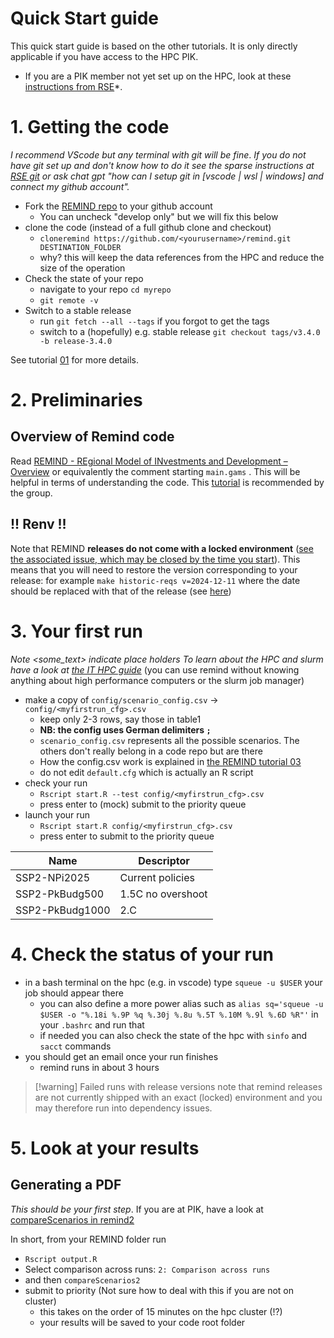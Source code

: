 # Quick Start guide 
This quick start guide is based on the other tutorials. It is only directly applicable if you have access to the HPC PIK.
* If you are a PIK member not yet set up on the HPC, look at these [instructions from RSE](https://gitlab.pik-potsdam.de/rse/rsewiki/-/wikis/Cluster-Access)*.
  
# 1. Getting the code
*I recommend VScode but any terminal with git will be fine*. *If you do not have git set up and don't know how to do it see the sparse instructions at [RSE git](https://gitlab.pik-potsdam.de/rse/rsewiki/-/wikis/Git-Setup) or ask chat gpt "how can I setup git in \[vscode | wsl | windows\] and connect my github account".*

- Fork the [REMIND repo](https://github.com/remindmodel/remind/tree/develop) to your github account
	- You can uncheck "develop only" but we will fix this below
- clone the code (instead of a full github clone and checkout)
	-  `cloneremind https://github.com/<yourusername>/remind.git DESTINATION_FOLDER`
	- why? this will keep the data references from the HPC and reduce the size of the operation
- Check the state of your repo
	- navigate to your repo `cd myrepo`
	- `git remote -v`
- Switch to a stable release
	- run `git fetch --all --tags` if you forgot to get the tags
	- switch to a (hopefully) e.g. stable release `git checkout tags/v3.4.0 -b release-3.4.0`

 See tutorial [01](https://github.com/remindmodel/remind/blob/develop/tutorials/01_GettingREMIND.md) for more details.
 
# 2. Preliminaries

## Overview of Remind code
Read [REMIND - REgional Model of INvestments and Development – Overview](https://rse.pik-potsdam.de/doc/remind/3.2.0/) or equivalently the comment starting `main.gams` . This will be helpful in terms of understanding the code.
This [tutorial](https://www.gams.com/latest/docs/UG_Tutorial.html) is recommended by the group.
## !! Renv !!
Note that REMIND **releases do not come with a locked environment** ([see the associated issue, which may be closed by the time you start](https://github.com/remindmodel/development_issues/issues/528)). This means that you will need to restore the version corresponding to your release: for example `make historic-reqs v=2024-12-11` where the date should be replaced with that of the release (see [here](https://github.com/remindmodel/development_issues/issues/528)) 

# 3. Your first run
*Note <some_text> indicate place holders*
*To learn about the HPC and slurm have a look at [the IT HPC guide](https://www.pik-potsdam.de/en/institute/about/it-services/hpc/hpc-2024/hpc-2024-documentation/hpc-2024-documentation)* (you can use remind without knowing anything about high performance computers or the slurm job manager)

- make a copy of `config/scenario_config.csv` -> `config/<myfirstrun_cfg>.csv` 
	-  keep only 2-3 rows, say those in table1
	-  **NB: the config uses German delimiters `;`**
	- `scenario_config.csv` represents all the possible scenarios. The others don't really belong in a code repo but are there
	- How the config.csv work is explained in [the REMIND tutorial 03](https://github.com/remindmodel/remind/blob/develop/tutorials/03_RunningBundleOfRuns.md)
	- do not edit `default.cfg` which is actually an R script
- check your run
	- `Rscript start.R --test config/<myfirstrun_cfg>.csv`
	- press enter to (mock) submit to the priority queue
- launch your run
	- `Rscript start.R config/<myfirstrun_cfg>.csv`
	- press enter to submit to the priority queue 

| Name            | Descriptor        |
| --------------- | ----------------- |
| SSP2-NPi2025    | Current policies  |
| SSP2-PkBudg500  | 1.5C no overshoot |
| SSP2-PkBudg1000 | 2.C               |

# 4. Check the status of your run

- in a bash terminal on the hpc (e.g. in vscode) type  `squeue -u $USER` your job should appear there
	- you can also define a more power alias such as `alias sq='squeue -u $USER -o "%.18i %.9P %q %.30j %.8u %.5T %.10M %.9l %.6D %R"'` in your `.bashrc` and run that
	- if needed you can also check the state of the hpc with `sinfo` and `sacct` commands
- you should get an email once your run finishes
	- remind runs in about 3 hours

>[!warning] Failed runs with release versions
> note that remind releases are not currently shipped with an exact (locked) environment and you may therefore run into dependency issues.

# 5. Look at your results

## Generating a PDF
*This should be your first step*. If you are at PIK, have a look at [compareScenarios in remind2](https://pik-piam.r-universe.dev/articles/remind2/compareScenariosRemind2.html)

In short, from your REMIND folder run
- `Rscript output.R`
- Select comparison across runs: `2: Comparison across runs`
- and then `compareScenarios2`
- submit to priority (Not sure how to deal with this if you are not on cluster)
	- this takes on the order of 15 minutes on the hpc cluster (!?)
	- your results will be saved to your code root folder



